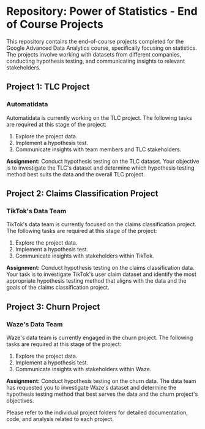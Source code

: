 # Repository: Power of Statistics - End of Course Projects

This repository contains the end-of-course projects completed for the Google Advanced Data Analytics course, specifically focusing on statistics. The projects involve working with datasets from different companies, conducting hypothesis testing, and communicating insights to relevant stakeholders.

## Project 1: TLC Project
### Automatidata

Automatidata is currently working on the TLC project. The following tasks are required at this stage of the project:

1. Explore the project data.
2. Implement a hypothesis test.
3. Communicate insights with team members and TLC stakeholders.

**Assignment:** Conduct hypothesis testing on the TLC dataset. Your objective is to investigate the TLC's dataset and determine which hypothesis testing method best suits the data and the overall TLC project.

## Project 2: Claims Classification Project
### TikTok's Data Team

TikTok's data team is currently focused on the claims classification project. The following tasks are required at this stage of the project:

1. Explore the project data.
2. Implement a hypothesis test.
3. Communicate insights with stakeholders within TikTok.

**Assignment:** Conduct hypothesis testing on the claims classification data. Your task is to investigate TikTok's user claim dataset and identify the most appropriate hypothesis testing method that aligns with the data and the goals of the claims classification project.

## Project 3: Churn Project
### Waze's Data Team

Waze's data team is currently engaged in the churn project. The following tasks are required at this stage of the project:

1. Explore the project data.
2. Implement a hypothesis test.
3. Communicate insights with stakeholders within Waze.

**Assignment:** Conduct hypothesis testing on the churn data. The data team has requested you to investigate Waze's dataset and determine the hypothesis testing method that best serves the data and the churn project's objectives.

Please refer to the individual project folders for detailed documentation, code, and analysis related to each project.
